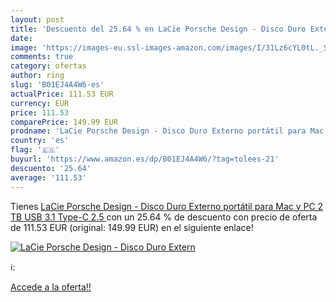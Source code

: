 ```yaml
---
layout: post
title: 'Descuento del 25.64 % en LaCie Porsche Design - Disco Duro Extern'
date: 
image: 'https://images-eu.ssl-images-amazon.com/images/I/31Lz6cYL0tL._SL200_.jpg'
comments: true
category: ofertas
author: ring
slug: 'B01EJ4A4W6-es'
actualPrice: 111.53 EUR
currency: EUR
price: 111.53
comparePrice: 149.99 EUR
prodname: 'LaCie Porsche Design - Disco Duro Externo portátil para Mac y PC 2 TB  USB 3.1 Type-C  2.5  '
country: 'es'
flag: '🇪🇸'
buyurl: 'https://www.amazon.es/dp/B01EJ4A4W6/?tag=tolees-21'
descuento: '25.64'
average: '111.53'
---
```


Tienes [LaCie Porsche Design - Disco Duro Externo portátil para Mac y PC 2 TB  USB 3.1 Type-C  2.5  ](https://www.amazon.es/dp/B01EJ4A4W6/?tag=tolees-21) con un 25.64 % de descuento con precio de oferta de 111.53 EUR (original: 149.99 EUR) en el siguiente enlace!

[![LaCie Porsche Design - Disco Duro Extern](https://images-eu.ssl-images-amazon.com/images/I/31Lz6cYL0tL._SL200_.jpg)](https://www.amazon.es/dp/B01EJ4A4W6/?tag=tolees-21)

ℹ️:


[Accede a la oferta!!](https://www.amazon.es/dp/B01EJ4A4W6/?tag=tolees-21)
